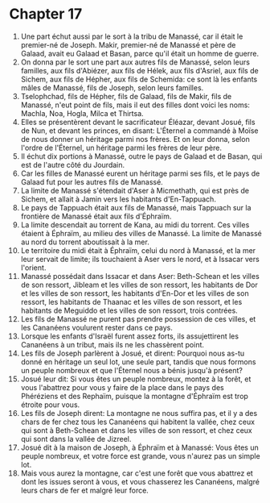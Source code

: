 # Chapter 17

1. Une part échut aussi par le sort à la tribu de Manassé, car il était le premier-né de Joseph. Makir, premier-né de Manassé et père de Galaad, avait eu Galaad et Basan, parce qu'il était un homme de guerre.
2. On donna par le sort une part aux autres fils de Manassé, selon leurs familles, aux fils d'Abiézer, aux fils de Hélek, aux fils d'Asriel, aux fils de Sichem, aux fils de Hépher, aux fils de Schemida: ce sont là les enfants mâles de Manassé, fils de Joseph, selon leurs familles.
3. Tselophchad, fils de Hépher, fils de Galaad, fils de Makir, fils de Manassé, n'eut point de fils, mais il eut des filles dont voici les noms: Machla, Noa, Hogla, Milca et Thirtsa.
4. Elles se présentèrent devant le sacrificateur Éléazar, devant Josué, fils de Nun, et devant les princes, en disant: L'Éternel a commandé à Moïse de nous donner un héritage parmi nos frères. Et on leur donna, selon l'ordre de l'Éternel, un héritage parmi les frères de leur père.
5. Il échut dix portions à Manassé, outre le pays de Galaad et de Basan, qui est de l'autre côté du Jourdain.
6. Car les filles de Manassé eurent un héritage parmi ses fils, et le pays de Galaad fut pour les autres fils de Manassé.
7. La limite de Manassé s'étendait d'Aser à Micmethath, qui est près de Sichem, et allait à Jamin vers les habitants d'En-Tappuach.
8. Le pays de Tappuach était aux fils de Manassé, mais Tappuach sur la frontière de Manassé était aux fils d'Éphraïm.
9. La limite descendait au torrent de Kana, au midi du torrent. Ces villes étaient à Éphraïm, au milieu des villes de Manassé. La limite de Manassé au nord du torrent aboutissait à la mer.
10. Le territoire du midi était à Éphraïm, celui du nord à Manassé, et la mer leur servait de limite; ils touchaient à Aser vers le nord, et à Issacar vers l'orient.
11. Manassé possédait dans Issacar et dans Aser: Beth-Schean et les villes de son ressort, Jibleam et les villes de son ressort, les habitants de Dor et les villes de son ressort, les habitants d'En-Dor et les villes de son ressort, les habitants de Thaanac et les villes de son ressort, et les habitants de Meguiddo et les villes de son ressort, trois contrées.
12. Les fils de Manassé ne purent pas prendre possession de ces villes, et les Cananéens voulurent rester dans ce pays.
13. Lorsque les enfants d'Israël furent assez forts, ils assujettirent les Cananéens à un tribut, mais ils ne les chassèrent point.
14. Les fils de Joseph parlèrent à Josué, et dirent: Pourquoi nous as-tu donné en héritage un seul lot, une seule part, tandis que nous formons un peuple nombreux et que l'Éternel nous a bénis jusqu'à présent?
15. Josué leur dit: Si vous êtes un peuple nombreux, montez à la forêt, et vous l'abattrez pour vous y faire de la place dans le pays des Phéréziens et des Rephaïm, puisque la montagne d'Éphraïm est trop étroite pour vous.
16. Les fils de Joseph dirent: La montagne ne nous suffira pas, et il y a des chars de fer chez tous les Cananéens qui habitent la vallée, chez ceux qui sont à Beth-Schean et dans les villes de son ressort, et chez ceux qui sont dans la vallée de Jizreel.
17. Josué dit à la maison de Joseph, à Éphraïm et à Manassé: Vous êtes un peuple nombreux, et votre force est grande, vous n'aurez pas un simple lot.
18. Mais vous aurez la montagne, car c'est une forêt que vous abattrez et dont les issues seront à vous, et vous chasserez les Cananéens, malgré leurs chars de fer et malgré leur force.

